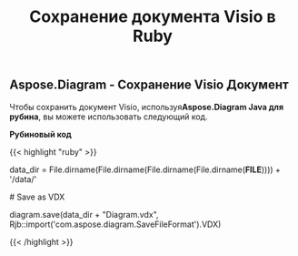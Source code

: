 ﻿---
title: Сохранение документа Visio в Ruby
type: docs
weight: 100
url: /ru/java/saving-visio-document-in-ruby/
---
## **Aspose.Diagram - Сохранение Visio Документ**
 Чтобы сохранить документ Visio, используя**Aspose.Diagram Java для рубина**, вы можете использовать следующий код.

**Рубиновый код**

{{< highlight "ruby" >}}

 data_dir = File.dirname(File.dirname(File.dirname(File.dirname(__FILE__)))) + '/data/'

\# Save as VDX

diagram.save(data_dir + "Diagram.vdx", Rjb::import('com.aspose.diagram.SaveFileFormat').VDX)

{{< /highlight >}}
